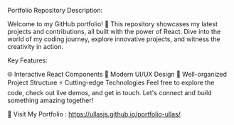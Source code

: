 Portfolio Repository Description:

Welcome to my GitHub portfolio! 🚀 This repository showcases my latest projects and contributions, all built with the power of React. Dive into the world of my coding journey, explore innovative projects, and witness the creativity in action.

Key Features:

🌐 Interactive React Components
🚀 Modern UI/UX Design
📂 Well-organized Project Structure
⚡️ Cutting-edge Technologies
Feel free to explore the code, check out live demos, and get in touch. Let's connect and build something amazing together!

🔗 Visit My Portfolio : https://ullasjs.github.io/portfolio-ullas/


